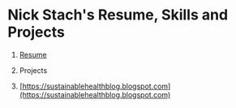 # Nick Stach's Resume, Skills and Projects  


1.  [Resume](https://docs.google.com/document/d/1T6IQzd6bjExU7OlBAImMeq6MHIhIrc8EDSxyAta572A/edit)



2.  Projects



3. [https://sustainablehealthblog.blogspot.com](https://sustainablehealthblog.blogspot.com)
